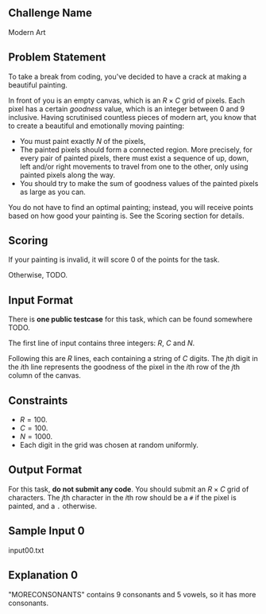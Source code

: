 ## Challenge Name

Modern Art

## Problem Statement

To take a break from coding, you've decided to have a crack at making a beautiful painting.

In front of you is an empty canvas, which is an $R \times C$ grid of pixels.
Each pixel has a certain *goodness* value, which is an integer between $0$ and $9$ inclusive.
Having scrutinised countless pieces of modern art, you know that to create a beautiful and emotionally moving painting:

- You must paint exactly $N$ of the pixels,
- The painted pixels should form a connected region. More precisely, for every pair of painted pixels, there must exist a sequence of
  up, down, left and/or right movements to travel from one to the other, only using painted pixels along the way.
- You should try to make the sum of goodness values of the painted pixels as large as you can.

You do not have to find an optimal painting;
instead, you will receive points based on how good your painting is. See the Scoring section for details.

## Scoring

If your painting is invalid, it will score $0%$ of the points for the task.

Otherwise, TODO.

## Input Format

There is **one public testcase** for this task, which can be found somewhere TODO.

The first line of input contains three integers: $R$, $C$ and $N$.

Following this are $R$ lines, each containing a string of $C$ digits.
The $j$th digit in the $i$th line represents the goodness of the pixel in
the $i$th row of the $j$th column of the canvas.

## Constraints

- $R = 100$.
- $C = 100$.
- $N = 1000$.
- Each digit in the grid was chosen at random uniformly.

## Output Format

For this task, **do not submit any code**.
You should submit an $R \times C$ grid of characters.
The $j$th character in the $i$th row should be a `#` if the pixel is painted, and a `.` otherwise.

## Sample Input 0

input00.txt

## Explanation 0

"MORECONSONANTS" contains 9 consonants and 5 vowels, so it has more consonants.